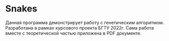 # Snakes
Данная программа демонстрирует работу с генетическим алгоритмом. Разработана в рамках курсового проекта БГТУ 2022г.
Сама работа вместе с теоретической частью приложена в PDF документе.
